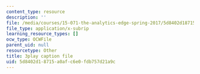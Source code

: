 ```yaml
---
content_type: resource
description: ''
file: /media/courses/15-071-the-analytics-edge-spring-2017/5d8402d18715a0afc6e0fdb757d21a9c_xEjZjz7oxbI.srt
file_type: application/x-subrip
learning_resource_types: []
ocw_type: OCWFile
parent_uid: null
resourcetype: Other
title: 3play caption file
uid: 5d8402d1-8715-a0af-c6e0-fdb757d21a9c
---
```

